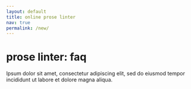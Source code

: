 ```yaml
---
layout: default
title: online prose linter
nav: true
permalink: /new/
---
```


# prose linter: faq


Ipsum dolor sit amet, consectetur adipiscing elit, sed do eiusmod tempor incididunt ut labore et dolore magna aliqua.
